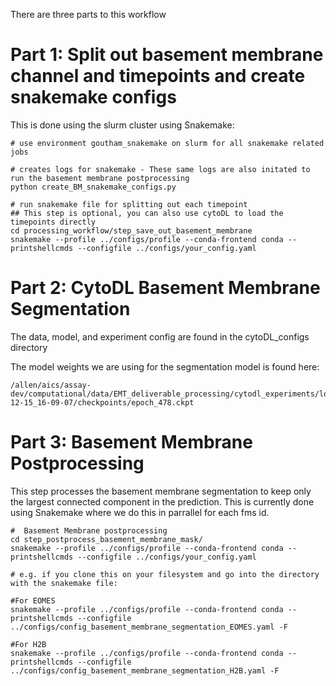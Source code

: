 There are three parts to this workflow


# Part 1: Split out basement membrane channel and timepoints and create snakemake configs

This is done using the slurm cluster using Snakemake:
```
# use environment goutham_snakemake on slurm for all snakemake related jobs

# creates logs for snakemake - These same logs are also initated to run the basement membrane postprocessing
python create_BM_snakemake_configs.py 

# run snakemake file for splitting out each timepoint
## This step is optional, you can also use cytoDL to load the timepoints directly
cd processing_workflow/step_save_out_basement_membrane
snakemake --profile ../configs/profile --conda-frontend conda --printshellcmds --configfile ../configs/your_config.yaml
```

# Part 2: CytoDL Basement Membrane Segmentation

The data, model, and experiment config are found in the cytoDL_configs directory

The model weights we are using for the segmentation model is found here:
```
/allen/aics/assay-dev/computational/data/EMT_deliverable_processing/cytodl_experiments/logs/train/runs/basement_membrane_semseg/basement_membrane_semseg_version_6_early_model/2023-12-15_16-09-07/checkpoints/epoch_478.ckpt
```

# Part 3: Basement Membrane Postprocessing

This step processes the basement membrane segmentation to keep only the largest connected component in the prediction. This is currently done using Snakemake where we do this in parrallel for each fms id.

```
#  Basement Membrane postprocessing
cd step_postprocess_basement_membrane_mask/
snakemake --profile ../configs/profile --conda-frontend conda --printshellcmds --configfile ../configs/your_config.yaml

# e.g. if you clone this on your filesystem and go into the directory with the snakemake file:

#For EOMES
snakemake --profile ../configs/profile --conda-frontend conda --printshellcmds --configfile ../configs/config_basement_membrane_segmentation_EOMES.yaml -F 

#For H2B
snakemake --profile ../configs/profile --conda-frontend conda --printshellcmds --configfile ../configs/config_basement_membrane_segmentation_H2B.yaml -F 

```


















